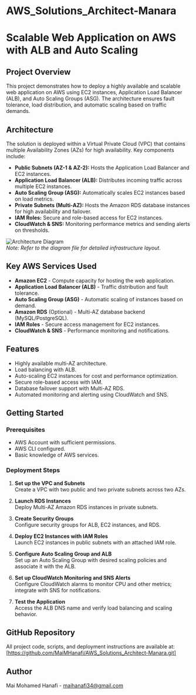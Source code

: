 # AWS_Solutions_Architect-Manara
# Scalable Web Application on AWS with ALB and Auto Scaling

## Project Overview
This project demonstrates how to deploy a highly available and scalable web application on AWS using EC2 instances, Application Load Balancer (ALB), and Auto Scaling Groups (ASG). The architecture ensures fault tolerance, load distribution, and automatic scaling based on traffic demands.

## Architecture
The solution is deployed within a Virtual Private Cloud (VPC) that contains multiple Availability Zones (AZs) for high availability. Key components include:

- **Public Subnets (AZ-1 & AZ-2):** Hosts the Application Load Balancer and EC2 instances.
- **Application Load Balancer (ALB):** Distributes incoming traffic across multiple EC2 instances.
- **Auto Scaling Group (ASG):** Automatically scales EC2 instances based on load metrics.
- **Private Subnets (Multi-AZ):** Hosts the Amazon RDS database instances for high availability and failover.
- **IAM Roles:** Secure and role-based access for EC2 instances.
- **CloudWatch & SNS:** Monitoring performance metrics and sending alerts on thresholds.

![Architecture Diagram](architecture_diagram.png)  
*Note: Refer to the diagram file for detailed infrastructure layout.*

## Key AWS Services Used
- **Amazon EC2** - Compute capacity for hosting the web application.
- **Application Load Balancer (ALB)** - Traffic distribution and fault tolerance.
- **Auto Scaling Group (ASG)** - Automatic scaling of instances based on demand.
- **Amazon RDS** (Optional) - Multi-AZ database backend (MySQL/PostgreSQL).
- **IAM Roles** - Secure access management for EC2 instances.
- **CloudWatch & SNS** - Performance monitoring and notifications.

## Features
- Highly available multi-AZ architecture.
- Load balancing with ALB.
- Auto-scaling EC2 instances for cost and performance optimization.
- Secure role-based access with IAM.
- Database failover support with Multi-AZ RDS.
- Automated monitoring and alerting using CloudWatch and SNS.

## Getting Started

### Prerequisites
- AWS Account with sufficient permissions.
- AWS CLI configured.
- Basic knowledge of AWS services.

### Deployment Steps

1. **Set up the VPC and Subnets**  
   Create a VPC with two public and two private subnets across two AZs.

2. **Launch RDS Instances**  
   Deploy Multi-AZ Amazon RDS instances in private subnets.

3. **Create Security Groups**  
   Configure security groups for ALB, EC2 instances, and RDS.

4. **Deploy EC2 Instances with IAM Roles**  
   Launch EC2 instances in public subnets with an attached IAM role.

5. **Configure Auto Scaling Group and ALB**  
   Set up an Auto Scaling Group with desired scaling policies and associate it with the ALB.

6. **Set up CloudWatch Monitoring and SNS Alerts**  
   Configure CloudWatch alarms to monitor CPU and other metrics; integrate with SNS for notifications.

7. **Test the Application**  
   Access the ALB DNS name and verify load balancing and scaling behavior.

## GitHub Repository
All project code, scripts, and deployment instructions are available at:  
[https://github.com/MaiMHanafi/AWS_Solutions_Architect-Manara.git]


## Author
Mai Mohamed Hanafi - maihanafi34@gmail.com
